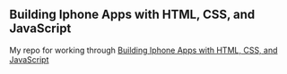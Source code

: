 ## Building Iphone Apps with HTML, CSS, and JavaScript
My repo for working through [Building Iphone Apps with HTML, CSS, and JavaScript][book]

[book]: http://www.amazon.com/Building-iPhone-Apps-HTML-JavaScript/dp/0596805780
